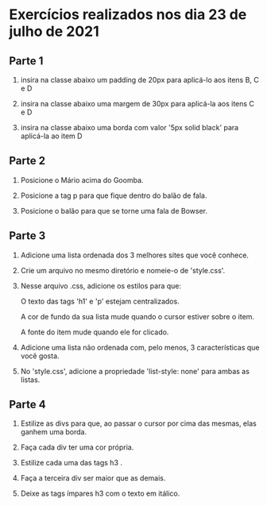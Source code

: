 # Exercícios realizados nos dia 23 de julho de 2021

## Parte 1

1. insira na classe abaixo um padding de 20px para aplicá-lo aos itens B, C e D

2. insira na classe abaixo uma margem de 30px para aplicá-la aos itens C e D

3. insira na classe abaixo uma borda com valor '5px solid black' para aplicá-la ao item D

## Parte 2

1. Posicione o Mário acima do Goomba.

2. Posicione a tag p para que fique dentro do balão de fala.

3. Posicione o balão para que se torne uma fala de Bowser.

## Parte 3

1. Adicione uma lista ordenada dos 3 melhores sites que você conhece.

2. Crie um arquivo no mesmo diretório e nomeie-o de 'style.css'.

3. Nesse arquivo .css, adicione os estilos para que:
    
    O texto das tags 'h1' e 'p' estejam centralizados.
    
    A cor de fundo da sua lista mude quando o cursor estiver sobre o item.
    
    A fonte do item mude quando ele for clicado.

4. Adicione uma lista não ordenada com, pelo menos, 3 características que você gosta.

5. No 'style.css', adicione a propriedade 'list-style: none' para ambas as listas.

## Parte 4

1. Estilize as divs para que, ao passar o cursor por cima das mesmas, elas ganhem uma borda.

2. Faça cada div ter uma cor própria.

3. Estilize cada uma das tags h3 .

4. Faça a terceira div ser maior que as demais.

5. Deixe as tags ímpares h3 com o texto em itálico.
